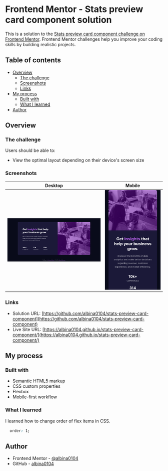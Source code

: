 # Frontend Mentor - Stats preview card component solution

This is a solution to the [Stats preview card component challenge on Frontend Mentor](https://www.frontendmentor.io/challenges/stats-preview-card-component-8JqbgoU62). Frontend Mentor challenges help you improve your coding skills by building realistic projects. 

## Table of contents

- [Overview](#overview)
  - [The challenge](#the-challenge)
  - [Screenshots](#screenshots)
  - [Links](#links)
- [My process](#my-process)
  - [Built with](#built-with)
  - [What I learned](#what-i-learned)
- [Author](#author)

## Overview

### The challenge

Users should be able to:

- View the optimal layout depending on their device's screen size

### Screenshots

|Desktop|Mobile|
|:-:|:-:|
|![](./screenshots/screenshot1.png)|![](./screenshots/screenshot2.png)|

### Links

- Solution URL: [https://github.com/albina0104/stats-preview-card-component](https://github.com/albina0104/stats-preview-card-component)
- Live Site URL: [https://albina0104.github.io/stats-preview-card-component/](https://albina0104.github.io/stats-preview-card-component/)

## My process

### Built with

- Semantic HTML5 markup
- CSS custom properties
- Flexbox
- Mobile-first workflow

### What I learned

I learned how to change order of flex items in CSS.

```css
  order: 1;
```

## Author

- Frontend Mentor - [@albina0104](https://www.frontendmentor.io/profile/albina0104)
- GitHub - [albina0104](https://github.com/albina0104)
